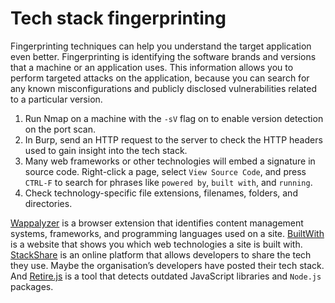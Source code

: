 # Tech stack fingerprinting

Fingerprinting techniques can help you understand the target application even better. Fingerprinting is identifying the software brands and versions that a machine or an application uses. This information allows you to perform targeted attacks on the application, because you can search for any known misconfigurations and publicly disclosed vulnerabilities related to a particular version.

1. Run Nmap on a machine with the `-sV` flag on to enable version detection on the port scan.
2. In Burp, send an HTTP request to the server to check the HTTP headers used to gain insight into the tech stack.
3. Many web frameworks or other technologies will embed a signature in source code. Right-click a page, select `View Source Code`, and press `CTRL-F` to search for phrases like `powered by`, `built with`, and `running`.
4. Check technology-specific file extensions, filenames, folders, and directories.

[Wappalyzer](https://www.wappalyzer.com/) is a browser extension that identifies content management systems, frameworks, and programming languages used on a site. [BuiltWith](https://builtwith.com/) is a website that shows you which web technologies a site is built with. [StackShare](https://stackshare.io/) is an online platform that allows developers to share the tech they use. Maybe the organisation’s developers have posted their tech stack. And [Retire.js](https://retirejs.github.io/retire.js/) is a tool that detects outdated JavaScript libraries and `Node.js` packages.